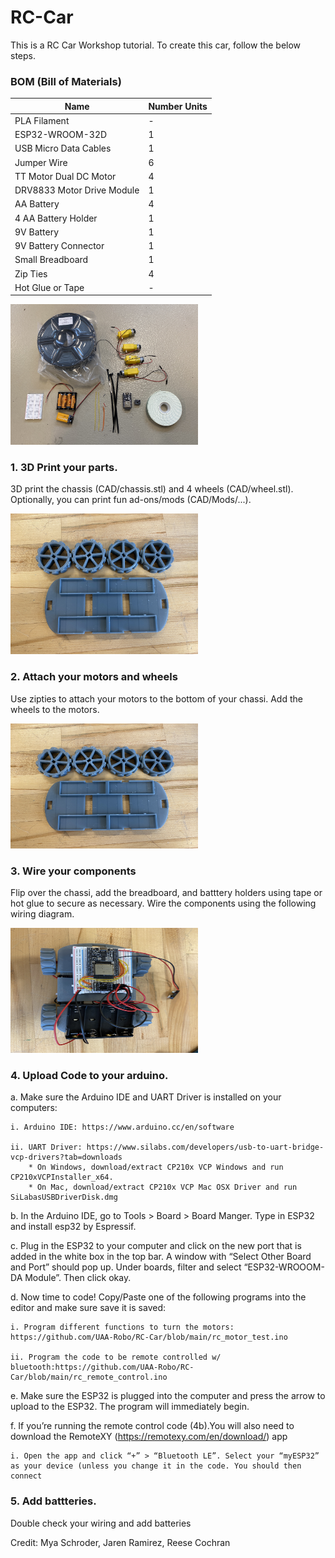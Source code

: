 # RC-Car
This is a RC Car Workshop tutorial. To create this car, follow the below steps.

### BOM (Bill of Materials)

| Name                         | Number Units |
|------------------------------|--------------|
| PLA Filament                 | -            |
| ESP32-WROOM-32D              | 1            |
| USB Micro Data Cables        | 1            |
| Jumper Wire                  | 6            |
| TT Motor Dual DC Motor       | 4            |
| DRV8833 Motor Drive Module   | 1            |
| AA Battery                   | 4            |
| 4 AA Battery Holder          | 1            |
| 9V Battery                   | 1            |
| 9V Battery Connector         | 1            |
| Small Breadboard             | 1            |
| Zip Ties                     | 4            |
| Hot Glue or Tape             | -            |

<img src="photos/BOM.JPG" alt="3D prints" width="300">



### 1. 3D Print your parts.
3D print the chassis (CAD/chassis.stl) and 4 wheels (CAD/wheel.stl). Optionally, you can print fun ad-ons/mods (CAD/Mods/...).

<img src="photos/prints.JPG" alt="3D prints" width="300">

### 2. Attach your motors and wheels
Use zipties to attach your motors to the bottom of your chassi. Add the wheels to the motors.

<img src="photos/prints.JPG" alt="3D prints" width="300" height="200">

### 3.  Wire your components
Flip over the chassi, add the breadboard, and batttery holders using tape or hot glue to secure as necessary. Wire the components using the following wiring diagram.



<img src="photos/wiring.JPG" alt="3D prints" width="300" height="200">


### 4.  Upload Code to your arduino.
a. Make sure the Arduino IDE and UART Driver is installed on your computers:

    i. Arduino IDE: https://www.arduino.cc/en/software	

    ii. UART Driver: https://www.silabs.com/developers/usb-to-uart-bridge-vcp-drivers?tab=downloads		
        * On Windows, download/extract CP210x VCP Windows and run CP210xVCPInstaller_x64. 
        * On Mac, download/extract CP210x VCP Mac OSX Driver and run SiLabasUSBDriverDisk.dmg

b. In the Arduino IDE, go to Tools > Board > Board Manger. Type in ESP32 and install esp32 by Espressif. 

c. Plug in the ESP32 to your computer and click on the new port that is added in the white box in the top bar. A window with “Select Other Board and Port” should pop up. Under boards, filter and select “ESP32-WROOOM-DA Module”. Then click okay.

d. Now time to code! Copy/Paste one of the following programs into the editor and make sure save it is saved: 

    i. Program different functions to turn the motors: https://github.com/UAA-Robo/RC-Car/blob/main/rc_motor_test.ino

    ii. Program the code to be remote controlled w/ bluetooth:https://github.com/UAA-Robo/RC-Car/blob/main/rc_remote_control.ino	

e. Make sure the ESP32 is plugged into the computer and press the arrow to upload to the ESP32. The program will immediately begin.

f. If you’re running the remote control code (4b).You will also need to download the RemoteXY (https://remotexy.com/en/download/) app

    i. Open the app and click “+” > “Bluetooth LE”. Select your “myESP32” as your device (unless you change it in the code. You should then connect


### 5. Add battteries.
Double check your wiring and add batteries



Credit: Mya Schroder, Jaren Ramirez, Reese Cochran




